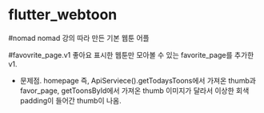 # flutter_webtoon

#nomad
nomad 강의 따라 만든 기본 웹툰 어플

#favovrite_page.v1
좋아요 표시한 웹툰만 모아볼 수 있는 favorite_page를 추가한 v1.
- 문제점. 
homepage 즉, ApiServiece().getTodaysToons에서 가져온 thumb과 favor_page, getToonsById에서 가져온 thumb 이미지가 달라서 이상한 회색 padding이 들어간 thumb이 나옴. 

